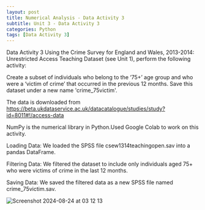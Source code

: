 ```yaml
---
layout: post
title: Numerical Analysis - Data Activity 3
subtitle: Unit 3 - Data Activity 3
categories: Python
tags: [Data Activity 3]
---
```

Data Activity 3
Using the Crime Survey for England and Wales, 2013-2014: Unrestricted Access Teaching Dataset (see Unit 1), perform the following activity:

Create a subset of individuals who belong to the ‘75+’ age group and who were a ‘victim of crime’ that occurred in the previous 12 months. Save this dataset under a new name 'crime_75victim'.

The data is downloaded from https://beta.ukdataservice.ac.uk/datacatalogue/studies/study?id=8011#!/access-data

NumPy is the numerical library in Python.Used Google Colab to work on this activity.

Loading Data: We loaded the SPSS file csew1314teachingopen.sav into a pandas DataFrame.

Filtering Data: We filtered the dataset to include only individuals aged 75+ who were victims of crime in the last 12 months.

Saving Data: We saved the filtered data as a new SPSS file named crime_75victim.sav.


![Screenshot 2024-08-24 at 03 12 13](https://github.com/user-attachments/assets/699bbcd2-004a-46c3-98cc-fbc6886f1cbe)

  

